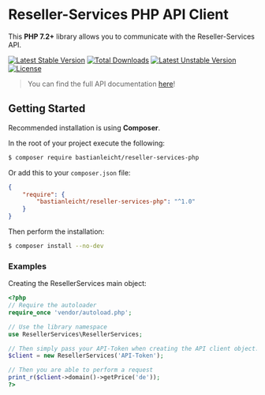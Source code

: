 Reseller-Services PHP API Client
=======================
This **PHP 7.2+** library allows you to communicate with the Reseller-Services API.

[![Latest Stable Version](http://poser.pugx.org/bastianleicht/reseller-services-php/v)](https://packagist.org/packages/bastianleicht/reseller-services-php)
[![Total Downloads](http://poser.pugx.org/bastianleicht/reseller-services-php/downloads)](https://packagist.org/packages/bastianleicht/reseller-services-php)
[![Latest Unstable Version](http://poser.pugx.org/bastianleicht/reseller-services-php/v/unstable)](https://packagist.org/packages/bastianleicht/reseller-services-php)
[![License](http://poser.pugx.org/bastianleicht/reseller-services-php/license)](https://packagist.org/packages/bastianleicht/reseller-services-php)

> You can find the full API documentation [here](https://api.reseller-services.de)!

## Getting Started

Recommended installation is using **Composer**.

In the root of your project execute the following:
```sh
$ composer require bastianleicht/reseller-services-php
```

Or add this to your `composer.json` file:
```json
{
    "require": {
        "bastianleicht/reseller-services-php": "^1.0"
    }
}
```

Then perform the installation:
```sh
$ composer install --no-dev
```

### Examples

Creating the ResellerServices main object:
```php
<?php
// Require the autoloader
require_once 'vendor/autoload.php';

// Use the library namespace
use ResellerServices\ResellerServices;

// Then simply pass your API-Token when creating the API client object.
$client = new ResellerServices('API-Token');

// Then you are able to perform a request
print_r($client->domain()->getPrice('de'));
?>
```